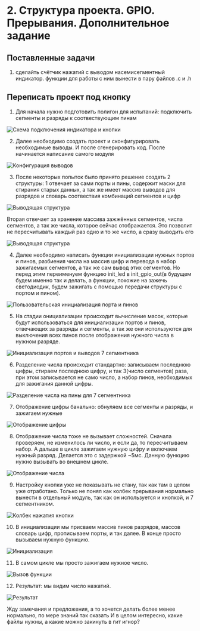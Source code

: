 # 2. Структура проекта. GPIO. Прерывания. Дополнительное задание

## Поставленные задачи
1. сделайть счётчик нажатий с выводом насемисегментный индикатор. функции для работы с ним вынести в пару файлов .c и .h

## Переписать проект под кнопку
1. Для начала нужно подготовить полигон для испытаний: подключить сегменты и разряды к соотвествующим пинам

![Схема подключения индикатора и кнопки](./Images/Scheme.png)

2. Далее необходимо создать проект и сконфигурировать необходимые выводы. И после сгенерировать код. После начинается написание самого модуля

![Конфигурация выводов](./Images/Pins%20configuration.png)

3. После некоторых попыток было принято решение создать 2 структуры: 1 отвечает за сами порты и пины, содержит маски для стирания старых данных, а так же имеет массив выводов для разрядов и словарь соотвествия комбинаций сегментов и цифр

![Выводящая структура](./Images/Segment%20structure.png)


Вторая отвечает за хранение массива зажжённых сегментов, числа сегментов, а так же числа, которое сейчас отображается. Это позволит не пересчитывать каждый раз одно и то же число, а сразу выводить его

![Выводящая структура](./Images/Number%20structure.png)

4. Далее необходимо написать функции инициализации нужных портов и пинов, разбиения числа на массив цифр и перевода в набор зажигаемых сегментов, а так же сам вывод этих сегментов. Но перед этим переименуем функцию init_led в init_gpio_out(в будущем будем именно так и делать, а функции, похожие на зажечь светодиодик, будем зажигать с помощью передачи структуры с портом и пином).

![Пользовательская инициализация порта и пинов](./Images/GPIO%20custom.png)

5. На стадии онициализации происходит вычисление масок, которые будут использоваться для инициализации портов и пинов, отвечающих за разряды и сегменты, а так же они используются для выключения всех пинов после отображения нужного числа в нужном разряде.

![Инициализация портов и выводов 7 сегментника](./Images/Segment%20init.png)

6. Разделение числа происходит стандартно: записываем последнюю цифры, стираем последнюю цифру, и так 3(число сегментов) раза, при этом записывается не само число, а набор пинов, необходимых для зажигания данной цифры.

![Разделение числа на пины для 7 сегментника](./Images/Divide%20number.png)

7. Отображение цифры банально: обнуляем все сегменты и разряды, и зажигаем нужные

![Отображение цифры](./Images/Display%20digit.png)

8. Отображение числа тоже не вызывает сложностей. Сначала проверяем, не изменилось ли число, и если да, то пересчитываем набор. А дальше в цикле зажигаем нужную цифру и включаем нужный разряд. Делается это с задержкой ~5мс. Данную функцию нужно вызывать во внешнем цикле.

![Отображение числа](./Images/Display%20number.png)

9. Настройку кнопки уже не показывать не стану, так как там в целом уже отработано. Только не понял как колбек прерывания нормально вынести в отдельный модуль, так как он используется и кнопкой, и 7 сегментником.

![Колбек нажатия кнопки](./Images/Button%20callback.png)

10. В инициализации мы присваем массив пинов разрядов, массов словарь цифр, прописываем порты, и так далее. В конце просто вызываем нужную функцию.

![Инициализация](./Images/Init%20segment%20and%20button.png)

11. В самом цикле мы просто зажигаем нужное число. 

![Вызов функции](./Images/Display%20number%20in%20while.png)

12. Результат: мы видим число нажатий.

![Результат](./Images/Result.png)

Жду замечания и предложения, а то хочется делать более менее нормально, по мере знаний так сказать
И в целом интересно, какие файлы нужны, а какие можно закинуть в гит игнор?